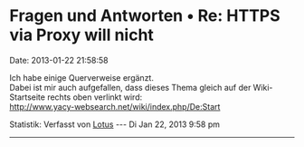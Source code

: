 Fragen und Antworten • Re: HTTPS via Proxy will nicht
=====================================================

Date: 2013-01-22 21:58:58

Ich habe einige Querverweise ergänzt.\
Dabei ist mir auch aufgefallen, dass dieses Thema gleich auf der
Wiki-Startseite rechts oben verlinkt wird:\
<http://www.yacy-websearch.net/wiki/index.php/De:Start>

Statistik: Verfasst von
[Lotus](http://forum.yacy-websuche.de/memberlist.php?mode=viewprofile&u=68)
--- Di Jan 22, 2013 9:58 pm

------------------------------------------------------------------------
